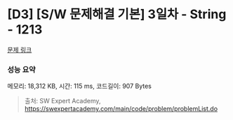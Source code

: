 # [D3] [S/W 문제해결 기본] 3일차 - String - 1213 

[문제 링크](https://swexpertacademy.com/main/code/problem/problemDetail.do?contestProbId=AV14P0c6AAUCFAYi) 

### 성능 요약

메모리: 18,312 KB, 시간: 115 ms, 코드길이: 907 Bytes



> 출처: SW Expert Academy, https://swexpertacademy.com/main/code/problem/problemList.do